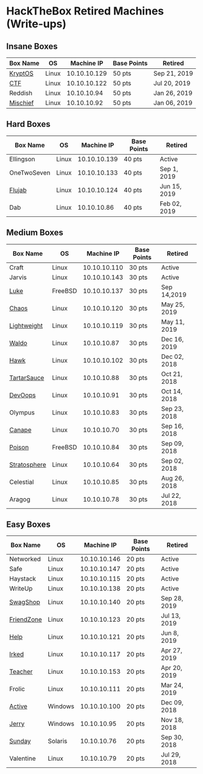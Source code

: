 # HackTheBox Retired Machines (Write-ups)

## Insane Boxes
Box Name | OS | Machine IP | Base Points | Retired
--- | --- | --- | --- | ---
[KryptOS](https://github.com/jebidiah-anthony/htb_kryptos) | Linux | 10.10.10.129 | 50 pts | Sep 21, 2019
[CTF](https://github.com/jebidiah-anthony/htb_ctf) | Linux | 10.10.10.122 | 50 pts | Jul 20, 2019
Reddish | Linux | 10.10.10.94 | 50 pts | Jan 26, 2019
[Mischief](https://hackedthebox.wordpress.com/htb-mischief/) | Linux | 10.10.10.92 | 50 pts | Jan 06, 2019

## Hard Boxes
Box Name | OS | Machine IP | Base Points | Retired
--- | --- | --- | --- | ---
Ellingson | Linux | 10.10.10.139 | 40 pts | Active
OneTwoSeven | Linux | 10.10.10.133 | 40 pts | Sep 1, 2019
[Flujab](https://github.com/jebidiah-anthony/htb_flujab) | Linux | 10.10.10.124 | 40 pts | Jun 15, 2019
Dab | Linux | 10.10.10.86 | 40 pts | Feb 02, 2019

## Medium Boxes
Box Name | OS | Machine IP | Base Points | Retired
--- | --- | --- | --- | ---
Craft | Linux | 10.10.10.110 | 30 pts | Active
Jarvis | Linux | 10.10.10.143 | 30 pts | Active
[Luke](https://github.com/jebidiah-anthony/htb_luke) | FreeBSD | 10.10.10.137 | 30 pts | Sep 14,2019
[Chaos](https://github.com/jebidiah-anthony/htb_chaos) | Linux | 10.10.10.120 | 30 pts | May 25, 2019
[Lightweight](https://github.com/jebidiah-anthony/htb_lightweight) | Linux | 10.10.10.119 | 30 pts | May 11, 2019
[Waldo](https://hackedthebox.wordpress.com/htb-waldo/) | Linux | 10.10.10.87 | 30 pts | Dec 16, 2019
[Hawk](https://hackedthebox.wordpress.com/htb-hawk/) | Linux | 10.10.10.102 | 30 pts | Dec 02, 2018
[TartarSauce](https://hackedthebox.wordpress.com/htb-tartarsauce/) | Linux | 10.10.10.88 | 30 pts | Oct 21, 2018
[DevOops](https://hackedthebox.wordpress.com/htb-dev0ops/) | Linux | 10.10.10.91 | 30 pts | Oct 14, 2018
Olympus | Linux | 10.10.10.83 | 30 pts | Sep 23, 2018
[Canape](https://hackedthebox.wordpress.com/htb-canape/) | Linux | 10.10.10.70 | 30 pts | Sep 16, 2018
[Poison](https://hackedthebox.wordpress.com/htb-poison/) | FreeBSD | 10.10.10.84 | 30 pts | Sep 09, 2018
[Stratosphere](https://hackedthebox.wordpress.com/htb-stratosphere/) | Linux | 10.10.10.64  | 30 pts | Sep 02, 2018
Celestial | Linux | 10.10.10.85 | 30 pts | Aug 26, 2018
Aragog | Linux | 10.10.10.78 | 30 pts | Jul 22, 2018

## Easy Boxes
Box Name | OS | Machine IP | Base Points | Retired
--- | --- | --- | --- | ---
Networked | Linux | 10.10.10.146 | 20 pts | Active
Safe | Linux | 10.10.10.147 | 20 pts | Active
Haystack | Linux | 10.10.10.115 | 20 pts | Active
WriteUp | Linux | 10.10.10.138 | 20 pts | Active
[SwagShop](./boxes/20_10%20-%20SwagShop%20(10.10.10.140)) | Linux | 10.10.10.140 | 20 pts | Sep 28, 2019
[FriendZone](https://github.com/jebidiah-anthony/htb_friendzone) | Linux | 10.10.10.123 | 20 pts | Jul 13, 2019
[Help](https://github.com/jebidiah-anthony/htb_help) | Linux | 10.10.10.121 | 20 pts | Jun 8, 2019
[Irked](https://github.com/jebidiah-anthony/htb_irked) | Linux | 10.10.10.117 | 20 pts | Apr 27, 2019
[Teacher](https://github.com/jebidiah-anthony/htb_teacher) | Linux | 10.10.10.153 | 20 pts | Apr 20, 2019
Frolic | Linux | 10.10.10.111 | 20 pts | Mar 24, 2019
[Active](https://hackedthebox.wordpress.com/htb-active/) | Windows | 10.10.10.100 | 20 pts | Dec 09, 2018
[Jerry](https://hackedthebox.wordpress.com/htb-jerry/) | Windows | 10.10.10.95 | 20 pts | Nov 18, 2018
[Sunday](https://hackedthebox.wordpress.com/htb-sunday/) | Solaris | 10.10.10.76 | 20 pts | Sep 30, 2018
Valentine | Linux | 10.10.10.79 | 20 pts | Jul 29, 2018
